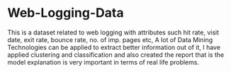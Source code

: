 # Web-Logging-Data
This is a dataset related to web logging with attributes such hit rate, visit date, exit rate, bounce rate, no. of imp. pages etc, A lot of Data Mining Technologies can be applied to extract better information out of it, I have applied clustering and classification and also created the report that is the model explanation is very important in terms of real life problems.
